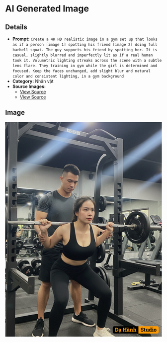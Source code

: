 # AI Generated Image

## Details
- **Prompt:** `Create a 4K HD realistic image in a gym set up that looks as if a person [image 1] spotting his friend [image 2] doing full barbell squat. The guy supports his friend by spotting her. It is casual, slightly blurred and imperfectly lit as if a real human took it. Volumetric lighting streaks across the scene with a subtle lens flare. They training in gym while the girl is determined and focused. Keep the faces unchanged, add slight blur and natural color and consistent lighting, in a gym background`
- **Category:** Nhân vật
- **Source Images:**
  - [View Source](https://raw.githubusercontent.com/lenzcomvth/ImageLibrary/main/Female.png)
  - [View Source](https://raw.githubusercontent.com/lenzcomvth/ImageLibrary/main/Male.png)

## Image
![AI Generated Image](./image-2025-10-05T04-31-20-025Z.png)